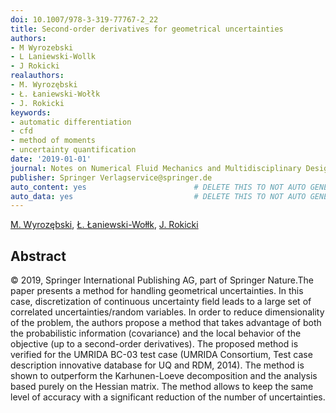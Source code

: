 ```yaml
---
doi: 10.1007/978-3-319-77767-2_22
title: Second-order derivatives for geometrical uncertainties
authors:
- M Wyrozebski
- L Laniewski-Wollk
- J Rokicki
realauthors:
- M. Wyrozębski
- Ł. Łaniewski-Wołłk
- J. Rokicki
keywords:
- automatic differentiation
- cfd
- method of moments
- uncertainty quantification
date: '2019-01-01'
journal: Notes on Numerical Fluid Mechanics and Multidisciplinary Design
publisher: Springer Verlagservice@springer.de
auto_content: yes                        # DELETE THIS TO NOT AUTO GENERATE CONTENT
auto_data: yes                           # DELETE THIS TO NOT AUTO GENERATE METADATA
---
```

[M. Wyrozębski](https://www.scopus.com/authid/detail.uri?authorId=57200597391), [Ł. Łaniewski-Wołłk](https://www.scopus.com/authid/detail.uri?authorId=56719775800), [J. Rokicki](https://www.scopus.com/authid/detail.uri?authorId=7004344535)

## Abstract
© 2019, Springer International Publishing AG, part of Springer Nature.The paper presents a method for handling geometrical uncertainties. In this case, discretization of continuous uncertainty field leads to a large set of correlated uncertainties/random variables. In order to reduce dimensionality of the problem, the authors propose a method that takes advantage of both the probabilistic information (covariance) and the local behavior of the objective (up to a second-order derivatives). The proposed method is verified for the UMRIDA BC-03 test case (UMRIDA Consortium, Test case description innovative database for UQ and RDM, 2014). The method is shown to outperform the Karhunen-Loeve decomposition and the analysis based purely on the Hessian matrix. The method allows to keep the same level of accuracy with a significant reduction of the number of uncertainties.
